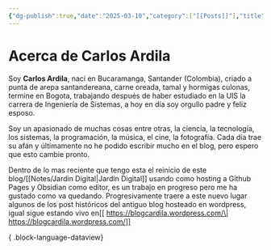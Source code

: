 ```yaml
---
{"dg-publish":true,"date":"2025-03-10","category":["[[Posts]]"],"title":"Acerca de Carlos Ardila","tags":["pages"],"permalink":"/notes/acerca-de-carlos-ardila/","dgPassFrontmatter":true,"noteIcon":"default","created":"2025-03-10T12:30:21.607-05:00","updated":"2025-03-11T07:55:45.840-05:00"}
---
```


# Acerca de Carlos Ardila

Soy **Carlos Ardila**, nací en Bucaramanga, Santander (Colombia), criado a punta de arepa santandereana, carne oreada, tamal y hormigas culonas, termine en Bogota, trabajando después de haber estudiado en la UIS la carrera de Ingeniería de Sistemas, a hoy en día soy orgullo padre y feliz esposo. 

Soy un apasionado de muchas cosas entre otras, la ciencia, la tecnología, los sistemas, la programación, la música, el cine, la fotografía. Cada día trae su afán y últimamente no he podido escribir mucho en el blog, pero espero que esto cambie pronto.

Dentro de lo mas reciente que tengo esta el reinicio de este blog/[[Notes/Jardin Digital\|Jardin Digital]] usando como hosting a Github Pages y Obsidian como editor, es un trabajo en progreso pero me ha gustado como va quedando. Progresivamente traere a este nuevo lugar algunos de los post históricos del antiguo blog hosteado en wordpress, igual sigue estando vivo en[[ https://blogcardila.wordpress.com/\| https://blogcardila.wordpress.com/]]



{ .block-language-dataview}